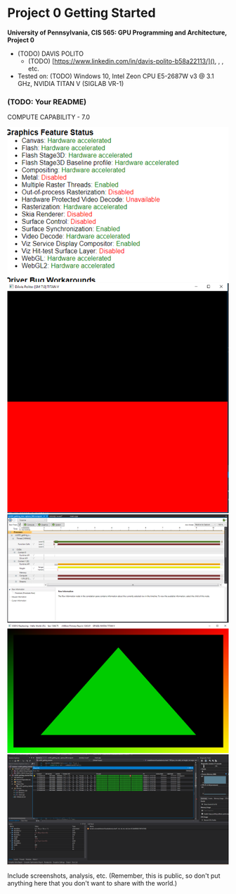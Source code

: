 Project 0 Getting Started
====================

**University of Pennsylvania, CIS 565: GPU Programming and Architecture, Project 0**

* (TODO) DAVIS POLITO
  * (TODO) [https://www.linkedin.com/in/davis-polito-b58a22113/](), [](), [](), etc.
* Tested on: (TODO) Windows 10, Intel Zeon CPU E5-2687W v3 @ 3.1 GHz, NVIDIA TITAN V (SIGLAB VR-1)

### (TODO: Your README)

COMPUTE CAPABILITY - 7.0


![](images/Capture.png)
![](images/redsquareinthesky.png)
![](images/timeline.png)
![](images/triangle.png)
![](images/warpandautos.png)


Include screenshots, analysis, etc. (Remember, this is public, so don't put
anything here that you don't want to share with the world.)

